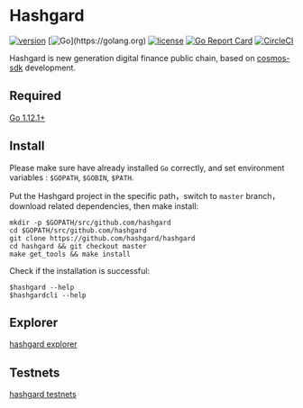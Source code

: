 # Hashgard

[![version](https://img.shields.io/github/tag/hashgard/hashgard.svg)](https://github.com/hashgard/hashgard/releases/latest)
[![Go](https://img.shields.io/badge/golang-%3E%3D1.12.1-green.svg?style=flat-square")](https://golang.org)
[![license](https://img.shields.io/github/license/hashgard/hashgard.svg)](https://github.com/hashgard/hashgard/blob/master/LICENSE)
[![Go Report Card](https://goreportcard.com/badge/github.com/hashgard/hashgard)](https://goreportcard.com/report/github.com/hashgard/hashgard)
[![CircleCI](https://circleci.com/gh/hashgard/hashgard/tree/master.svg?style=shield)](https://circleci.com/gh/hashgard/hashgard/tree/master)

Hashgard is new generation digital finance public chain, based on [cosmos-sdk](https://github.com/cosmos/cosmos-sdk) development.

## Required
[Go 1.12.1+](https://golang.org/dl/)

## Install
Please make sure have already installed `Go` correctly, and set environment variables : `$GOPATH`, `$GOBIN`, `$PATH`.

Put the Hashgard project in the specific path，switch to `master` branch，download related dependencies, then make install:
```
mkdir -p $GOPATH/src/github.com/hashgard
cd $GOPATH/src/github.com/hashgard
git clone https://github.com/hashgard/hashgard
cd hashgard && git checkout master
make get_tools && make install
```

Check if the installation is successful:
```
$hashgard --help
$hashgardcli --help
```

## Explorer
[hashgard explorer](https://github.com/hashgard/gardplorer)

## Testnets
[hashgard testnets](https://github.com/hashgard/testnets)